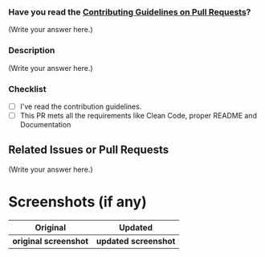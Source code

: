 <!--
Thank you for sending the PR! We appreciate you spending the time to work on these changes.
please fill out the following.
Happy Contributing!
-->

### Have you read the [Contributing Guidelines on Pull Requests](https://github.com/HakinCodes/Malaria-Detection/blob/master/CONTRIBUTING.md)?

(Write your answer here.)

### Description

(Write your answer here.)

### Checklist

- [ ] I've read the contribution guidelines.
- [ ] This PR mets all the requirements like Clean Code, proper README and Documentation

## Related Issues or Pull Requests

(Write your answer here.)

# Screenshots (if any)

 Original           | Updated
 :--------------------: |:--------------------:
 **original screenshot** | **updated screenshot**|
